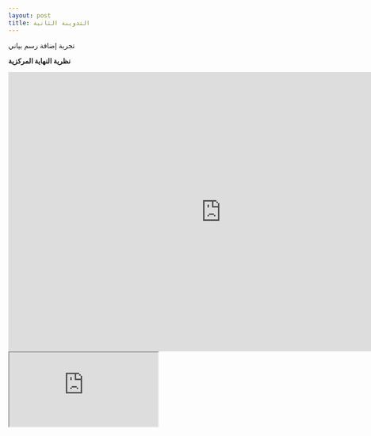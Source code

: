 ```yaml
---
layout: post
title: التدوينة الثانية
---
```


تجربة إضافة رسم بياني

**نظرية النهاية المركزية**
<iframe src="https://h5p.org/h5p/embed/392810" width="858" height="565" frameborder="0" allowfullscreen="allowfullscreen" allow="geolocation *; microphone *; camera *; midi *; encrypted-media *"></iframe><script src="https://h5p.org/sites/all/modules/h5p/library/js/h5p-resizer.js" charset="UTF-8"></script>

<iframe src=" https://github.com/pmplewa/D3Charts/blob/master/clt/chart.js"</iframe>
